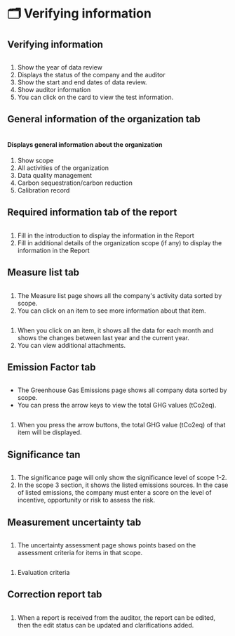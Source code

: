# 🗂️ Verifying information

## Verifying information

<figure><img src="../../.gitbook/assets/image.png" alt=""><figcaption></figcaption></figure>

1. Show the year of data review
2. ﻿﻿﻿Displays the status of the company and the auditor
3. ﻿﻿﻿Show the start and end dates of data review.
4. ﻿﻿﻿Show auditor information
5. ﻿﻿﻿You can click on the card to view the test information.



## General information of the organization tab

<figure><img src="../../.gitbook/assets/image (1).png" alt=""><figcaption></figcaption></figure>

#### Displays general information about the organization

1. Show scope
2. ﻿﻿﻿All activities of the organization
3. ﻿﻿﻿Data quality management
4. ﻿﻿﻿Carbon sequestration/carbon reduction
5. ﻿﻿﻿Calibration record



## Required information tab of the report

<figure><img src="../../.gitbook/assets/image (2).png" alt=""><figcaption></figcaption></figure>

1. Fill in the introduction to display the information in the Report
2. Fill in additional details of the organization scope (if any) to display the information in the Report



## Measure list tab

<figure><img src="../../.gitbook/assets/image (3).png" alt=""><figcaption></figcaption></figure>

1. The Measure list page shows all the company's activity data sorted by scope.&#x20;
2. You can click on an item to see more information about that item.



<figure><img src="../../.gitbook/assets/image (4).png" alt=""><figcaption></figcaption></figure>

1. When you click on an item, it shows all the data for each month and shows the changes between last year and the current year.
2. You can view additional attachments.



## Emission Factor tab

<figure><img src="../../.gitbook/assets/image (5).png" alt=""><figcaption></figcaption></figure>

* The Greenhouse Gas Emissions page shows all company data sorted by scope.
* ﻿﻿﻿You can press the arrow keys to view the total GHG values (tCo2eq).





<figure><img src="../../.gitbook/assets/image (6).png" alt=""><figcaption></figcaption></figure>

1. When you press the arrow buttons, the total GHG value (tCo2eq) of that item will be displayed.



## Significance tan

<figure><img src="../../.gitbook/assets/image (7).png" alt=""><figcaption></figcaption></figure>

1. The significance page will only show the significance level of scope 1-2.
2. In the scope 3 section, it shows the listed emissions sources. In the case of listed emissions, the company must enter a score on the level of incentive, opportunity or risk to assess the risk.



## Measurement uncertainty tab

<figure><img src="../../.gitbook/assets/image (8).png" alt=""><figcaption></figcaption></figure>

1. The uncertainty assessment page shows points based on the assessment criteria for items in that scope.



<figure><img src="../../.gitbook/assets/image (10).png" alt=""><figcaption></figcaption></figure>

1. Evaluation criteria



## Correction report tab

<figure><img src="../../.gitbook/assets/image (11).png" alt=""><figcaption></figcaption></figure>

1. When a report is received from the auditor, the report can be edited, then the edit status can be updated and clarifications added.
